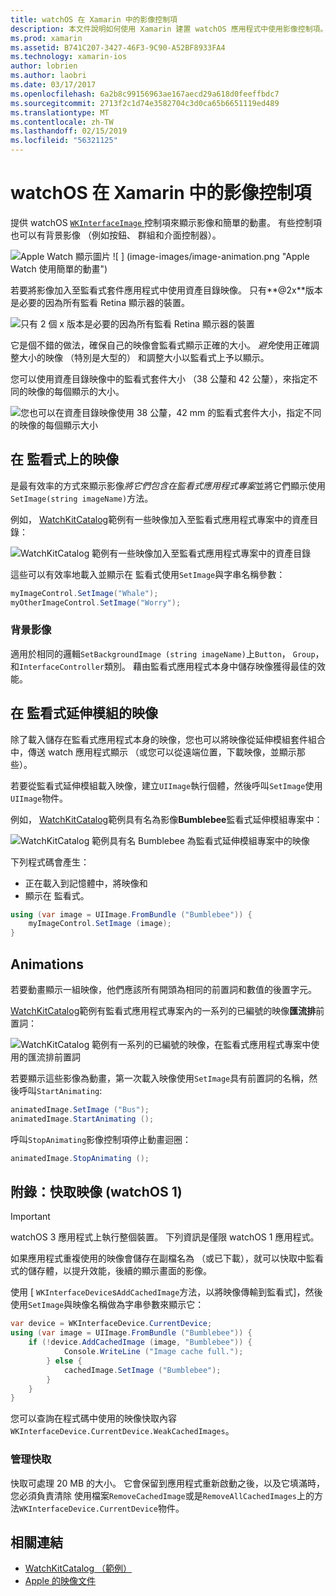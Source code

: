 ```yaml
---
title: watchOS 在 Xamarin 中的影像控制項
description: 本文件說明如何使用 Xamarin 建置 watchOS 應用程式中使用影像控制項。 它討論 WKInterfaceImage 控制項，SetImage 方法，將影像加入至監看式延伸模組、 動畫和更多功能。
ms.prod: xamarin
ms.assetid: B741C207-3427-46F3-9C90-A52BF8933FA4
ms.technology: xamarin-ios
author: lobrien
ms.author: laobri
ms.date: 03/17/2017
ms.openlocfilehash: 6a2b8c99156963ae167aecd29a618d0feeffbdc7
ms.sourcegitcommit: 2713f2c1d74e3582704c3d0ca65b6651119ed489
ms.translationtype: MT
ms.contentlocale: zh-TW
ms.lasthandoff: 02/15/2019
ms.locfileid: "56321125"
---
```

# <a name="watchos-image-controls-in-xamarin"></a>watchOS 在 Xamarin 中的影像控制項

提供 watchOS [ `WKInterfaceImage` ](xref:WatchKit.WKInterfaceImage)控制項來顯示影像和簡單的動畫。 有些控制項也可以有背景影像 （例如按鈕、 群組和介面控制器）。

![](image-images/image-walkway.png "Apple Watch 顯示圖片") ![ ] (image-images/image-animation.png "Apple Watch 使用簡單的動畫")
<!-- watch image courtesy of http://infinitapps.com/bezel/ -->

若要將影像加入至監看式套件應用程式中使用資產目錄映像。
只有**@2x**版本是必要的因為所有監看 Retina 顯示器的裝置。

![](image-images/asset-universal-sml.png "只有 2 個 x 版本是必要的因為所有監看 Retina 顯示器的裝置")

它是個不錯的做法，確保自己的映像會監看式顯示正確的大小。 *避免*使用正確調整大小的映像 （特別是大型的） 和調整大小以監看式上予以顯示。

您可以使用資產目錄映像中的監看式套件大小 （38 公釐和 42 公釐），來指定不同的映像的每個顯示的大小。

![](image-images/asset-watch-sml.png "您也可以在資產目錄映像使用 38 公釐，42 mm 的監看式套件大小，指定不同的映像的每個顯示大小")


## <a name="images-on-the-watch"></a>在 監看式上的映像

是最有效率的方式來顯示影像*將它們包含在監看式應用程式專案*並將它們顯示使用`SetImage(string imageName)`方法。

例如， [WatchKitCatalog](https://developer.xamarin.com/samples/WatchKitCatalog/)範例有一些映像加入至監看式應用程式專案中的資產目錄：

![](image-images/asset-whale-sml.png "WatchKitCatalog 範例有一些映像加入至監看式應用程式專案中的資產目錄")

這些可以有效率地載入並顯示在 監看式使用`SetImage`與字串名稱參數：

```csharp
myImageControl.SetImage("Whale");
myOtherImageControl.SetImage("Worry");
```

### <a name="background-images"></a>背景影像

適用於相同的邏輯`SetBackgroundImage (string imageName)`上`Button`， `Group`，和`InterfaceController`類別。 藉由監看式應用程式本身中儲存映像獲得最佳的效能。


## <a name="images-in-the-watch-extension"></a>在 監看式延伸模組的映像

除了載入儲存在監看式應用程式本身的映像，您也可以將映像從延伸模組套件組合中，傳送 watch 應用程式顯示 （或您可以從遠端位置，下載映像，並顯示那些）。

若要從監看式延伸模組載入映像，建立`UIImage`執行個體，然後呼叫`SetImage`使用`UIImage`物件。

例如， [WatchKitCatalog](https://developer.xamarin.com/samples/monotouch/watchOS/WatchKitCatalog/)範例具有名為影像**Bumblebee**監看式延伸模組專案中：

![](image-images/asset-bumblebee-sml.png "WatchKitCatalog 範例具有名 Bumblebee 為監看式延伸模組專案中的映像")

下列程式碼會產生：

- 正在載入到記憶體中，將映像和
- 顯示在 監看式。

```csharp
using (var image = UIImage.FromBundle ("Bumblebee")) {
    myImageControl.SetImage (image);
}
```


## <a name="animations"></a>Animations

若要動畫顯示一組映像，他們應該所有開頭為相同的前置詞和數值的後置字元。

[WatchKitCatalog](https://developer.xamarin.com/samples/monotouch/watchOS/WatchKitCatalog/)範例有監看式應用程式專案內的一系列的已編號的映像**匯流排**前置詞：

![](image-images/asset-bus-animation-sml.png "WatchKitCatalog 範例有一系列的已編號的映像，在監看式應用程式專案中使用的匯流排前置詞")

若要顯示這些影像為動畫，第一次載入映像使用`SetImage`具有前置詞的名稱，然後呼叫`StartAnimating`:

```csharp
animatedImage.SetImage ("Bus");
animatedImage.StartAnimating ();
```

呼叫`StopAnimating`影像控制項停止動畫迴圈：

```csharp
animatedImage.StopAnimating ();
```


<a name="cache" />

## <a name="appendix-caching-images-watchos-1"></a>附錄：快取映像 (watchOS 1)

> [!IMPORTANT]
> watchOS 3 應用程式上執行整個裝置。 下列資訊是僅限 watchOS 1 應用程式。

如果應用程式重複使用的映像會儲存在副檔名為 （或已下載），就可以快取中監看式的儲存體，以提升效能，後續的顯示畫面的影像。

使用 [ `WKInterfaceDevice`s`AddCachedImage`方法，以將映像傳輸到監看式]，然後使用`SetImage`與映像名稱做為字串參數來顯示它：

```csharp
var device = WKInterfaceDevice.CurrentDevice;
using (var image = UIImage.FromBundle ("Bumblebee")) {
    if (!device.AddCachedImage (image, "Bumblebee")) {
            Console.WriteLine ("Image cache full.");
        } else {
            cachedImage.SetImage ("Bumblebee");
        }
    }
}
```

您可以查詢在程式碼中使用的映像快取內容`WKInterfaceDevice.CurrentDevice.WeakCachedImages`。


### <a name="managing-the-cache"></a>管理快取

快取可處理 20 MB 的大小。 它會保留到應用程式重新啟動之後，以及它填滿時，您必須負責清除 使用檔案`RemoveCachedImage`或是`RemoveAllCachedImages`上的方法`WKInterfaceDevice.CurrentDevice`物件。



## <a name="related-links"></a>相關連結

- [WatchKitCatalog （範例）](https://developer.xamarin.com/samples/monotouch/watchOS/WatchKitCatalog/)
- [Apple 的映像文件](https://developer.apple.com/library/prerelease/ios/documentation/General/Conceptual/WatchKitProgrammingGuide/Images.html)
